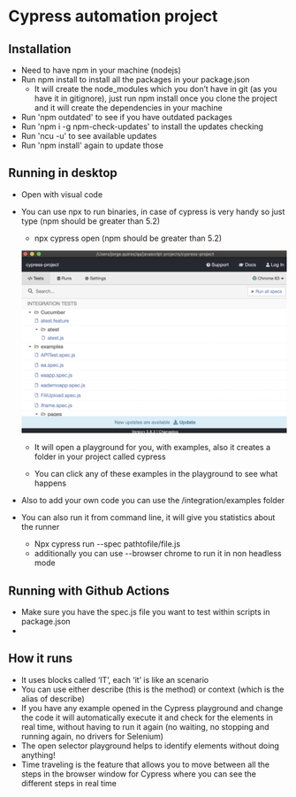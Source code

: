 Cypress automation project
==========================

Installation
------------

- Need to have npm in your machine (nodejs)
- Run npm install to install all the packages in your package.json
  - It will create the node_modules which you don’t have in git (as you have it in gitignore), just run npm install once you clone the project and it will create the dependencies in your machine
- Run 'npm outdated' to see if you have outdated packages
- Run 'npm i -g npm-check-updates' to install the updates checking
- Run 'ncu -u' to see available updates
- Run 'npm install' again to update those

Running in desktop
-----------------

- Open with visual code
- You can use npx to run binaries, in case of cypress is very handy so just type (npm should be greater than 5.2)
  - npx cypress open (npm should be greater than 5.2)

  ![Cypress Playground](images/image1.png)
  - It will open a playground for you, with examples, also it creates a folder in your project called cypress
  
  - You can click any of these examples in the playground to see what happens

- Also to add your own code you can use the /integration/examples folder

- You can also run it from command line, it will give you statistics about the runner
  - Npx cypress run --spec pathtofile/file.js
  - additionally you can use --browser chrome to run it in non headless mode


Running with Github Actions
---------------------------

- Make sure you have the spec.js file you want to test within scripts in package.json
- 

How it runs
-----------

- It uses blocks called ‘IT’, each ‘it’ is like an scenario
- You can use either describe (this is the method) or context (which is the alias of describe)
- If you have any example opened in the Cypress playground and change the code it will automatically execute it and check for the elements in real time, without having to run it again (no waiting, no stopping and running again, no drivers for Selenium)
- The open selector playground helps to identify elements without doing anything!
- Time traveling is the feature that allows you to move between all the steps in the browser window for Cypress where you can see the different steps in real time



